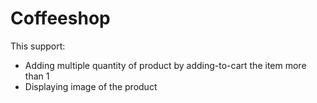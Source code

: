 # Coffeeshop

This support:

- Adding multiple quantity of product by adding-to-cart the item more than 1
- Displaying image of the product
